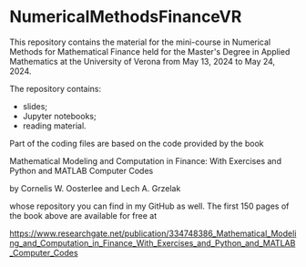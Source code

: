# NumericalMethodsFinanceVR

This repository contains the material for the mini-course in Numerical Methods for Mathematical Finance held for the Master's Degree in Applied Mathematics at the University of Verona from May 13, 2024 to May 24, 2024.

The repository contains:
- slides;
- Jupyter notebooks;
- reading material.
  
Part of the coding files are based on the code provided by the book 

Mathematical Modeling and Computation in Finance: With Exercises and Python and MATLAB Computer Codes

by Cornelis W. Oosterlee and Lech A. Grzelak 

whose repository you can find in my GitHub as well. The first 150 pages of the book above are available for free at

https://www.researchgate.net/publication/334748386_Mathematical_Modeling_and_Computation_in_Finance_With_Exercises_and_Python_and_MATLAB_Computer_Codes



